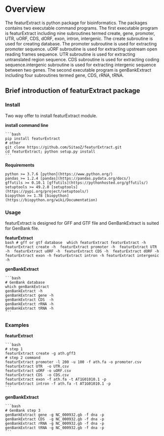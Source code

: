 # Overview

The featurExtract is python package for bioinformatics. 
The packages contains two executable command programs.
The first executable program is featurExtract including 
nine subroutines termed create, gene, promoter, UTR, uORF,
CDS, dORF, exon, intron, intergenic. The create subroutine is 
used for creating database. The promoter subroutine is used
for extracting promoter sequence. uORF subroutine is used 
for extracting upstream open reading frames sequence. UTR
subroutine is used for extracting untranslated region sequence.
CDS subroutine is used for extracting coding sequence.intergenic
subroutine is used for extracting intergenic sequence between two
genes. The second executable program is genBankExtract including 
four subroutines termed gene, CDS, rRNA, tRNA.


## Brief introduction of featurExtract package

### Install
Two way offer to install featurExtract module.

**install command line** <br>

    ```bash
    pip install featurExtract
    # other
    git clone https://github.com/SitaoZ/featurExtract.git
    cd featurExtract; python setup.py install
    ```

**Requirements** <br>

    python >= 3.7.6 [python](https://www.python.org/)
    pandas >= 1.2.4 [pandas](https://pandas.pydata.org/docs/)
    gffutils >= 0.10.1 [gffutils](https://pythonhosted.org/gffutils/)
    setuptools >= 49.2.0 [setuptools](https://pypi.org/project/setuptools/)
    biopython >= 1.78 [biopython](https://biopython.org/wiki/Documentation)
### Usage
featurExtract is designed for GFF and GTF file and 
GenBankExtract is suited for GenBank file. 

**featurExtract** <br> 
    ```bash
    # gff or gtf database 
    which featurExtract
    featurExtract -h 
    featurExtract create -h 
    featurExtract promoter -h 
    featurExtract UTR -h 
    featurExtract uORF -h 
    featurExtract CDS -h 
    featurExtract dORF -h
    featurExtract exon -h
    featurExtract intron -h
    featurExtract intergenic -h
    ```

**genBankExtract** <br>

    ```bash 
    # GenBank database
    which genBankExtract
    genBankExtract -h
    genBankExtract gene -h
    genBankExtract CDS  -h
    genBankExtract rRNA -h
    genBankExtract tRNA -h
    ```
### Examples

**featurExtract** <br>

    ```bash
    # step 1 
    featurExtract create -g ath.gff3 
    # step 2 command
    featurExtract promoter -l 200 -u 100 -f ath.fa -o promoter.csv
    featurExtract UTR  -o UTR.csv
    featurExtract uORF -o uORF.csv
    featurExtract CDS  -o CDS.csv
    featurExtract exon -f ath.fa -t AT1G01010.1 -p 
    featurExtract intron -f ath.fa -t AT1G01010.1 -p  
    ```
    
**genBankExtract** <br>

    ```bash 
    # GenBank step 3
    genBankExtract gene -g NC_000932.gb -f dna -p  
    genBankExtract CDS  -g NC_000932.gb -f dna -p 
    genBankExtract rRNA -g NC_000932.gb -f dna -p
    genBankExtract tRNA -g NC_000932.gb -f dna -p
    ```
    
